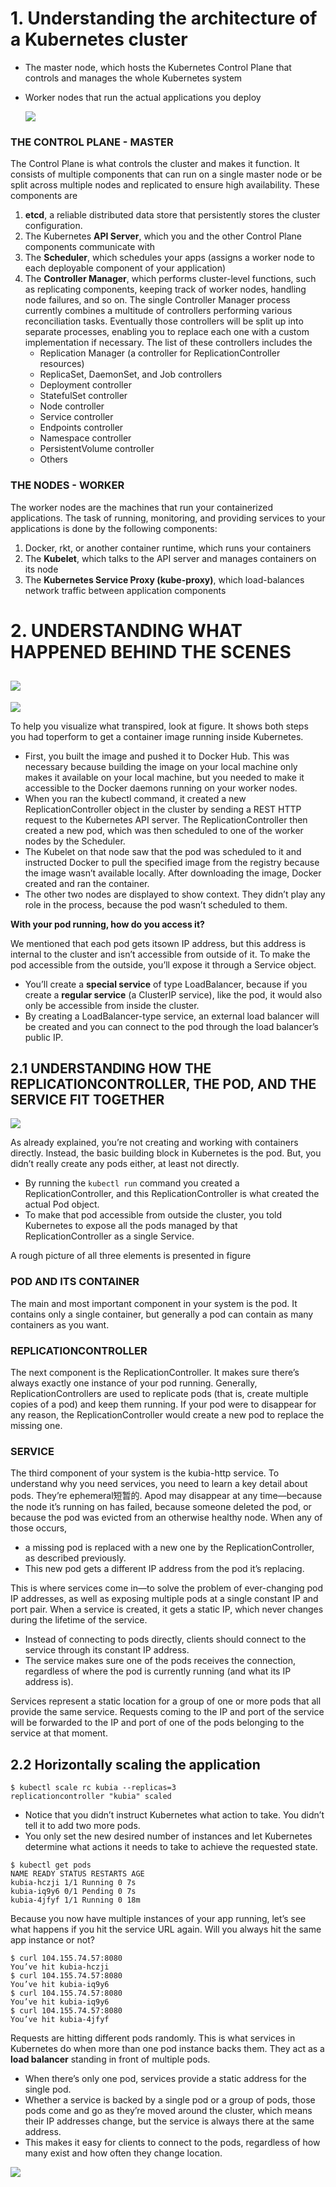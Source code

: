 

# 1. Understanding the architecture of a Kubernetes cluster
- The master node, which hosts the Kubernetes Control Plane that controls and manages the whole Kubernetes system
- Worker nodes that run the actual applications you deploy

  ![](https://i.loli.net/2019/05/16/5cdcc7c71a8c343699.png)

### THE CONTROL PLANE - MASTER
The Control Plane is what controls the cluster and makes it function. It consists of multiple components that can run on a single master node or be split across multiple nodes and replicated to ensure high availability. These components are
1. **etcd**, a reliable distributed data store that persistently stores the cluster configuration.
2. The Kubernetes **API Server**, which you and the other Control Plane components communicate with
3. The **Scheduler**, which schedules your apps (assigns a worker node to each deployable component of your application)
4. The **Controller Manager**, which performs cluster-level functions, such as replicating components, keeping track of worker nodes, handling node failures, and so on. The single Controller Manager process currently combines a multitude of controllers performing various reconciliation tasks. Eventually those controllers will be split
up into separate processes, enabling you to replace each one with a custom implementation if necessary. The list of these controllers includes the
    - Replication Manager (a controller for ReplicationController resources)
    - ReplicaSet, DaemonSet, and Job controllers
    - Deployment controller
    - StatefulSet controller
    - Node controller
    - Service controller
    - Endpoints controller
    - Namespace controller
    - PersistentVolume controller
    - Others

### THE NODES - WORKER
The worker nodes are the machines that run your containerized applications. The task of running, monitoring, and providing services to your applications is done by the following components: 
1. Docker, rkt, or another container runtime, which runs your containers
2. The **Kubelet**, which talks to the API server and manages containers on its node
3. The **Kubernetes Service Proxy (kube-proxy)**, which load-balances network traffic between application components



# 2. UNDERSTANDING WHAT HAPPENED BEHIND THE SCENES

![](https://i.loli.net/2019/05/16/5cdcf28883a4b99093.png)
-----
 ![](https://i.loli.net/2019/05/16/5cdcf39d00c5783414.png)

To help you visualize what transpired, look at figure. It shows both steps you had toperform to get a container image running inside Kubernetes. 
- First, you built the image and pushed it to Docker Hub. This was necessary because building the image on your local machine only makes it available on your local machine, but you needed to make it accessible to the Docker daemons running on your worker nodes.
- When you ran the kubectl command, it created a new ReplicationController object in the cluster by sending a REST HTTP request to the Kubernetes API server. The ReplicationController then created a new pod, which was then scheduled to one of the worker nodes by the Scheduler. 
- The Kubelet on that node saw that the pod was scheduled to it and instructed Docker to pull the specified image from the registry
because the image wasn’t available locally. After downloading the image, Docker created and ran the container.
- The other two nodes are displayed to show context. They didn’t play any role in the process, because the pod wasn’t scheduled to them.

**With your pod running, how do you access it?**

We mentioned that each pod gets itsown IP address, but this address is internal to the cluster and isn’t accessible from outside of it. To make the pod accessible from the outside, you’ll expose it through a Service object. 
- You’ll create a **special service** of type LoadBalancer, because if you create a **regular service** (a ClusterIP service), like the pod, it would also only be accessible from inside the cluster. 
- By creating a LoadBalancer-type service, an external load balancer will be created and you can connect to the pod through the load balancer’s public IP.

## 2.1 UNDERSTANDING HOW THE REPLICATIONCONTROLLER, THE POD, AND THE SERVICE FIT TOGETHER
![](https://i.loli.net/2019/05/16/5cdcf50b7616568882.png)

As already explained, you’re not creating and working with containers directly. Instead, the basic building block in Kubernetes is the pod. But, you didn’t really create any pods either, at least not directly. 
- By running the `kubectl run` command you created a ReplicationController, and this ReplicationController is what created the actual Pod object. 
- To make that pod accessible from outside the cluster, you told Kubernetes to expose all the pods managed by that ReplicationController as a single Service. 

A rough picture of all three elements is presented in figure

### POD AND ITS CONTAINER
The main and most important component in your system is the pod. It contains only a single container, but generally a pod can contain as many containers as you want.

### REPLICATIONCONTROLLER
The next component is the ReplicationController. It makes sure there’s always exactly one instance of your pod running. Generally, ReplicationControllers are used to replicate pods (that is, create multiple copies of a pod) and keep them running. If your pod were to disappear for any reason, the ReplicationController would create a new pod to replace the missing one.

### SERVICE
The third component of your system is the kubia-http service. To understand why you need services, you need to learn a key detail about pods. They’re ephemeral短暂的. Apod may disappear at any time—because the node it’s running on has failed, because someone deleted the pod, or because the pod was evicted from an otherwise healthy node. When any of those occurs, 
  - a missing pod is replaced with a new one by the ReplicationController, as described previously. 
  - This new pod gets a different IP address from the pod it’s replacing. 

This is where services come in—to solve the problem of ever-changing pod IP addresses, as well as exposing multiple pods at a single constant IP and port pair. When a service is created, it gets a static IP, which never changes during the lifetime of the service.
- Instead of connecting to pods directly, clients should connect to the service through its constant IP address. 
- The service makes sure one of the pods receives the connection, regardless of where the pod is currently running (and what its IP address is).

Services represent a static location for a group of one or more pods that all provide the same service. Requests coming to the IP and port of the service will be forwarded to the IP and port of one of the pods belonging to the service at that moment.

## 2.2 Horizontally scaling the application
```
$ kubectl scale rc kubia --replicas=3
replicationcontroller "kubia" scaled
```
- Notice that you didn’t instruct Kubernetes what action to take. You didn’t tell it to add two more pods. 
- You only set the new desired number of instances and let Kubernetes determine what actions it needs to take to achieve the requested state.
```
$ kubectl get pods
NAME READY STATUS RESTARTS AGE
kubia-hczji 1/1 Running 0 7s
kubia-iq9y6 0/1 Pending 0 7s
kubia-4jfyf 1/1 Running 0 18m
```
Because you now have multiple instances of your app running, let’s see what happens if you hit the service URL again. Will you always hit the same app instance or not?
```
$ curl 104.155.74.57:8080
You’ve hit kubia-hczji
$ curl 104.155.74.57:8080
You’ve hit kubia-iq9y6
$ curl 104.155.74.57:8080
You’ve hit kubia-iq9y6
$ curl 104.155.74.57:8080
You’ve hit kubia-4jfyf
```
Requests are hitting different pods randomly. This is what services in Kubernetes do when more than one pod instance backs them. They act as a **load balancer** standing in front of multiple pods. 
- When there’s only one pod, services provide a static address for the single pod. 
- Whether a service is backed by a single pod or a group of pods, those pods come and go as they’re moved around the cluster, which means their IP addresses change, but the service is always there at the same address. 
- This makes it easy for clients to connect to the pods, regardless of how many exist and how often they change location.

![](https://i.loli.net/2019/05/16/5cdcfcc5712d825144.png)
